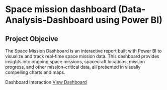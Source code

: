 # Space mission dashboard (Data-Analysis-Dashboard using Power BI)
## Project Objecive
The Space Mission Dashboard is an interactive report built with Power BI to visualize and track real-time space mission data. This dashboard provides insights into ongoing space missions, spacecraft locations, mission progress, and other mission-critical data, all presented in visually compelling charts and maps.

Dashboard Interaction <a href="https://github.com/Prernaahire1604/Data-Analysis-Dashboard/blob/main/Screenshot%20(57).png"> View Dashboard</a>

